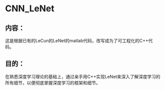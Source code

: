 # CNN_LeNet

## 内容：
这是根据已有的LeCun的LeNet的matlab代码，改写成为了可工程化的C++代码。

## 目的：
在熟悉深度学习理论的基础上，通过亲手用C++实现LeNet来深入了解深度学习的所有细节，以便彻底掌握深度学习的框架和细节。
